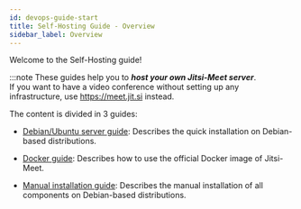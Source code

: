 ```yaml
---
id: devops-guide-start
title: Self-Hosting Guide - Overview
sidebar_label: Overview
---
```


Welcome to the Self-Hosting guide!

:::note
These guides help you to ___host your own Jitsi-Meet server___.   
If you want to have a video conference without setting up any infrastructure, use https://meet.jit.si instead.


The content is divided in 3 guides:

* [Debian/Ubuntu server guide](devops-guide/quickstart.md): Describes the quick installation on Debian-based distributions.

* [Docker guide](devops-guide/docker.md): Describes how to use the official Docker image of Jitsi-Meet.

* [Manual installation guide](devops-guide/manual.md): Describes the manual installation of all components on Debian-based distributions.